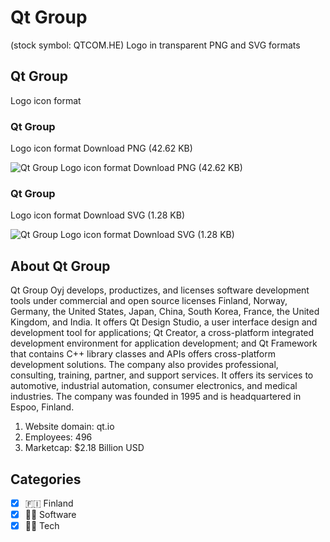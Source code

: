 # Qt Group
 (stock symbol: QTCOM.HE) Logo in transparent PNG and SVG formats

## Qt Group
 Logo icon format

### Qt Group
 Logo icon format Download PNG (42.62 KB)

![Qt Group
 Logo icon format Download PNG (42.62 KB)](/img/orig/QTCOM.HE-8071614f.png)

### Qt Group
 Logo icon format Download SVG (1.28 KB)

![Qt Group
 Logo icon format Download SVG (1.28 KB)](/img/orig/QTCOM.HE-fbf93450.svg)

## About Qt Group


Qt Group Oyj develops, productizes, and licenses software development tools under commercial and open source licenses Finland, Norway, Germany, the United States, Japan, China, South Korea, France, the United Kingdom, and India. It offers Qt Design Studio, a user interface design and development tool for applications; Qt Creator, a cross-platform integrated development environment for application development; and Qt Framework that contains C++ library classes and APIs offers cross-platform development solutions. The company also provides professional, consulting, training, partner, and support services. It offers its services to automotive, industrial automation, consumer electronics, and medical industries. The company was founded in 1995 and is headquartered in Espoo, Finland.

1. Website domain: qt.io
2. Employees: 496
3. Marketcap: $2.18 Billion USD


## Categories
- [x] 🇫🇮 Finland
- [x] 👨‍💻 Software
- [x] 👩‍💻 Tech
